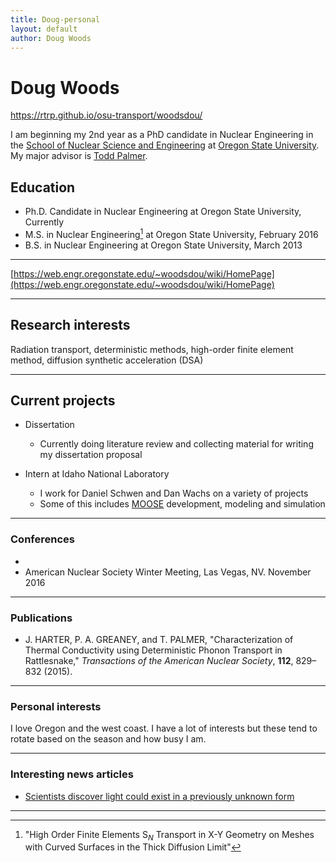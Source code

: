 ```yaml
---
title: Doug-personal
layout: default
author: Doug Woods
---
```

Doug Woods
================================

https://rtrp.github.io/osu-transport/woodsdou/

I am beginning my 2nd year as a PhD candidate in Nuclear Engineering in the [School of Nuclear Science and Engineering](https://ne.oregonstate.edu) at [Oregon State University](https://oregonstate.edu). My major advisor is [Todd Palmer](https://rtrp.github.io/osu-transport/palmerts/).


## Education

* Ph.D. Candidate in Nuclear Engineering at Oregon State University, Currently
* M.S. in Nuclear Engineering[^1] at Oregon State University, February 2016
* B.S. in Nuclear Engineering at Oregon State University, March 2013

***

[https://web.engr.oregonstate.edu/~woodsdou/wiki/HomePage](https://web.engr.oregonstate.edu/~woodsdou/wiki/HomePage)

***

## Research interests

Radiation transport, deterministic methods, high-order finite element method, diffusion synthetic acceleration (DSA)

***

## Current projects

* Dissertation
  * Currently doing literature review and collecting material for writing my dissertation proposal


* Intern at Idaho National Laboratory
  * I work for Daniel Schwen and Dan Wachs on a variety of projects
  * Some of this includes [MOOSE](http://mooseframework.org) development, modeling and simulation

***

### Conferences
* 
* American Nuclear Society Winter Meeting, Las Vegas, NV. November 2016

***

### Publications
* J. HARTER, P. A. GREANEY, and T. PALMER, "Characterization of Thermal Conductivity using Deterministic Phonon Transport in Rattlesnake," *Transactions of the American Nuclear Society*, **112**, 829–832 (2015).

***

### Personal interests
I love Oregon and the west coast. I have a lot of interests but these tend to rotate based on the season and how busy
I am.

***

### Interesting news articles
* [Scientists discover light could exist in a previously unknown form](http://phys.org/news/2016-08-scientists-previously-unknown.html)

***

[^1]: "High Order Finite Elements S$_N$ Transport in X-Y Geometry on Meshes with Curved Surfaces in the Thick Diffusion Limit"
